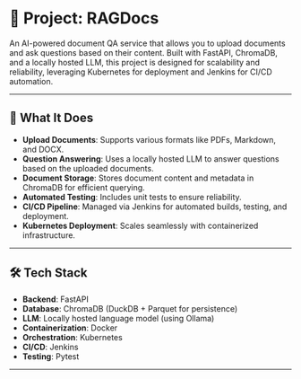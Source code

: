 # 🚀 Project: RAGDocs

An AI-powered document QA service that allows you to upload documents and ask questions based on their content. Built with FastAPI, ChromaDB, and a locally hosted LLM, this project is designed for scalability and reliability, leveraging Kubernetes for deployment and Jenkins for CI/CD automation.

---

## 🔧 **What It Does**

- **Upload Documents**: Supports various formats like PDFs, Markdown, and DOCX.
- **Question Answering**: Uses a locally hosted LLM to answer questions based on the uploaded documents.
- **Document Storage**: Stores document content and metadata in ChromaDB for efficient querying.
- **Automated Testing**: Includes unit tests to ensure reliability.
- **CI/CD Pipeline**: Managed via Jenkins for automated builds, testing, and deployment.
- **Kubernetes Deployment**: Scales seamlessly with containerized infrastructure.

---

## 🛠️ **Tech Stack**

- **Backend**: FastAPI
- **Database**: ChromaDB (DuckDB + Parquet for persistence)
- **LLM**: Locally hosted language model (using Ollama)
- **Containerization**: Docker
- **Orchestration**: Kubernetes
- **CI/CD**: Jenkins
- **Testing**: Pytest

---
